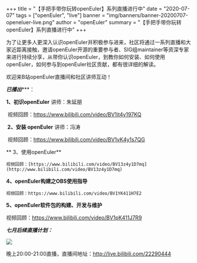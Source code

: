 +++
title = "【手把手带你玩转openEuler】系列直播进行中"
date = "2020-07-07"
tags = ["openEuler", "live"]
banner = "img/banners/banner-20200707-openeluer-live.png"
author = "openEuler"
summary = "【手把手带你玩转openEuler】系列直播进行中"
+++



 为了让更多人更深入认识openEuler并积极参与进来，社区将通过一系列直播和大家近距离接触，邀请openEuler开源的重要参与者、SIG组maintainer等资深专家来进行持续分享，从带你认识openEuler，到教你如何安装、如何使用openEuler，如何参与到openEuler社区贡献，都有很详细的解读。

 

欢迎来B站openEuler直播间和社区讲师互动！

 

***已******播出******：

 **1、初识openEuler**  讲师：朱延朋 

​    视频回顾：https://www.bilibili.com/video/BV1it4y197KQ

 

 **​  2、安装 openEuler**   讲师：冯涛

​    视频回顾：https://www.bilibili.com/video/BV1vK4y1s7QG 


 ** 3、使用openEuler** 

    视频回顾：[https://www.bilibili.com/video/BV13z4y1D7mq](http://www.bilibili.com/video/BV13z4y1D7mq)


 **4、openEuler构建之OBS使用指导** 

    视频回顾：https://www.bilibili.com/video/BV1YK411H7E2


 **5、openEuler软件包的构建、开发与维护** 

   视频回顾：https://www.bilibili.com/video/BV1pK411J7R9


***七月后续直播计划：***

<img src="/img/events/20200723-openeluer-live-01.jpg">

晚上20:00-21:00直播，直播间地址：http://live.bilibili.com/22290444 
